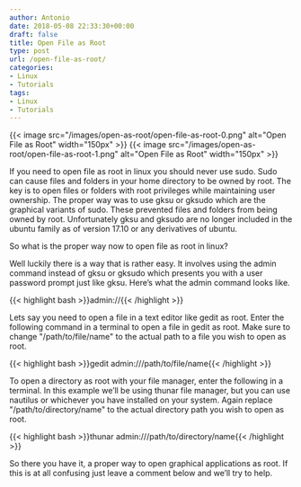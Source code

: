 ```yaml
---
author: Antonio
date: 2018-05-08 22:33:30+00:00
draft: false
title: Open File as Root
type: post
url: /open-file-as-root/
categories:
- Linux
- Tutorials
tags:
- Linux
- Tutorials
---
```


{{< image src="/images/open-as-root/open-file-as-root-0.png" alt="Open File as Root" width="150px" >}}
{{< image src="/images/open-as-root/open-file-as-root-1.png" alt="Open File as Root" width="150px" >}}

If you need to open file as root in linux you should never use sudo. Sudo can cause files and folders in your home directory to be owned by root. The key is to open files or folders with root privileges while maintaining user ownership. The proper way was to use gksu or gksudo which are the graphical variants of sudo. These prevented files and folders from being owned by root. Unfortunately gksu and gksudo are no longer included in the ubuntu family as of version 17.10 or any derivatives of ubuntu.

<!--more-->

So what is the proper way now to open file as root in linux?

Well luckily there is a way that is rather easy. It involves using the admin command instead of gksu or gksudo which presents you with a user password prompt just like gksu. Here’s what the admin command looks like.

{{< highlight bash >}}admin://{{< /highlight >}}

Lets say you need to open a file in a text editor like gedit as root. Enter the following command in a terminal to open a file in gedit as root. Make sure to change "/path/to/file/name" to the actual path to a file you wish to open as root.

{{< highlight bash >}}gedit admin:///path/to/file/name{{< /highlight >}}

To open a directory as root with your file manager, enter the following in a terminal. In this example we’ll be using thunar file manager, but you can use nautilus or whichever you have installed on your system. Again replace "/path/to/directory/name" to the actual directory path you wish to open as root.

{{< highlight bash >}}thunar admin:///path/to/directory/name{{< /highlight >}}

So there you have it, a proper way to open graphical applications as root. If this is at all confusing just leave a comment below and we’ll try to help.
